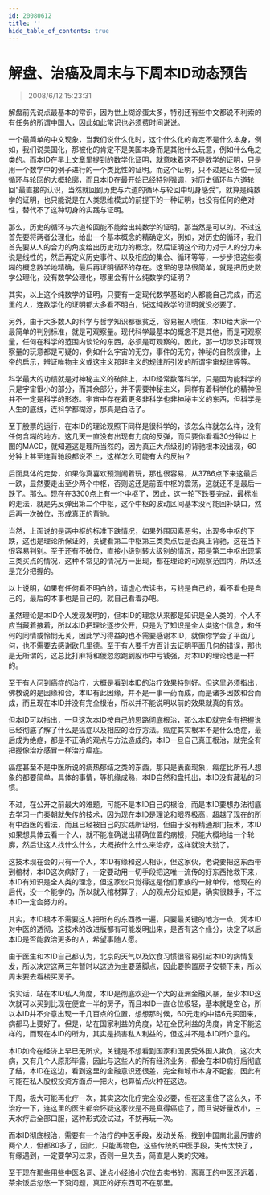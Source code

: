 ```yaml
---
id: 20080612
title: ''
hide_table_of_contents: true
---
```


# 解盘、治癌及周末与下周本ID动态预告

> 2008/6/12 15:23:31

<div style={{color: '#990000', fontSize: '18px', fontWeight: 'bold'}}>

解盘前先说点最基本的常识，因为世上糊涂蛋太多，特别还有些中文都说不利索的有任务的所谓中国人，因此如此常识也必须费时间说说。

一个最简单的中文现象，当我们说什么化时，这个什么化的肯定不是什么本身，例如，我们说美国化，那被化的肯定不是美国本身而是其他什么玩意，例如什么龟之类的。而本ID在早上文章里提到的数学化证明，就意味着这不是数学的证明，只是用一个数学中的例子进行的一个类比性的证明。而这个证明，只不过是让各位一窥循环与轮回的大概轮廓，而且本ID在最开始已经特别强调，对历史循环与六道轮回“最直接的认识，当然就回到历史与六道的循环与轮回中切身感受”，就算是纯数学的证明，也只能说是在人类思维模式的前提下的一种证明，也没有任何的绝对性，替代不了这种切身的实践与证明。

那么，历史的循环与六道轮回能不能给出纯数学的证明，那当然是可以的。不过这首先要将两者公理化，给出一个基本概念的精确定义，例如，对历史的循环，我们首先要从人的合力的角度给出历史动力的概念，然后证明这个动力对于人的分力来说是线性的，然后再定义历史事件、以及相应的集合、循环等等，一步步把这些模糊的概念数学地精确，最后再证明循环的存在。这里的思路很简单，就是把历史数学公理化，没有数学公理化，哪里会有什么纯数学的证明？

其实，以上这个纯数学的证明，只要有一定现代数学基础的人都能自己完成，而这里的人，连数学化的证明都大多看不明白，说这纯数学的证明就没必要了。

另外，由于大多数人的科学与哲学知识都很贫乏，容易被人唬住，本ID给大家一个最简单的判别标准，就是可观察量。现代科学最基本的概念不是其他，而是可观察量，任何在科学的范围内谈论的东西，必须是可观察的。因此，那一切涉及非可观察量的玩意都是可疑的，例如什么宇宙的无穷，事件的无穷，神秘的自然规律，上帝的启示，辨证唯物主义或这主义那非主义的规律所引发的所谓宇宙规律等等。

科学最大的功绩就是对神秘主义的破除上，本ID经常数落科学，只是因为能科学的只是宇宙很小的部分，而其余部分，并不需要神秘主义，同样有着科学化的精神但并不一定是科学的形态。宇宙中存在着更多非科学也非神秘主义的东西，但科学是人生的底线，连科学都糊涂，那真是白活了。

</div> 

<div style={{color: '#000066', fontSize: '20px', fontWeight: 'bold'}}> 

至于股票的运行，在本ID的理论观照下同样是很科学的，该怎么样就怎么样，没有任何含糊的地方。这几天一直没有出现有力度的反弹，而只要你看看30分钟以上图的MACD，就知道这是理所当然的，因为真正大点级别的背驰根本没出现，60分钟上甚至连背驰段都说不上，这样怎么可能有大的反抽？

后面具体的走势，如果你真喜欢预测闹着玩，那也很容易，从3786点下来这最后一跌，显然要走出至少两个中枢，否则这还是前面中枢的震荡，这就还不是最后一跌了。那么。现在在3300点上有一个中枢了，因此，这一轮下跌要完成，最标准的走法，就是先反弹出第二个中枢，这个中枢的波动区间基本没可能回补缺口，然后再一次破位，形成真正的背驰。

当然，上面说的是两中枢的标准下跌情况，如果外围因素恶劣，出现多中枢的下跌，这也是理论所保证的，关键看第二中枢第三类卖点后是否真正背驰，这在当下很容易判别。至于还有不破位，直接小级别转大级别的情况，那是第二中枢出现第三类买点的情况，这种不常见的情况万一出现，都在理论的可观察范围内，所以还是充分把握的。

以上说明，如果有任何看不明白的，请虚心去读书，亏钱是自己的，看不看也是自己的，最后的本事也是自己的，就自己看着办吧。

</div>

<div style={{color: '#CC0000', fontSize: 'x-large', fontWeight: 'bold'}}>

虽然理论是本ID个人发现发明的，但本ID的理念从来都是知识是全人类的，个人不应当藏着掖着，所以本ID把理论逐步公开，只是为了知识是全人类这个信念，和任何的同情或怜悯无关，因此学习得益的也不需要感谢本ID，就像你学会了平面几何，也不需要去感谢欧几里德。至于有人要千方百计去证明平面几何的错误，那也是无所谓的，这总比打麻将和傻忽忽跑到股市中亏钱强，对本ID的理论也是一样的。

至于有人问到癌症的治疗，大概是看到本ID的治疗效果特别好。但这里必须指出，佛教说的是因缘和合，本ID有此因缘，并不是一事一药而成，而是诸多因数和合而成，而且现在本ID并没有完全根治，所以并不能说明以前的效果就真的有效。

但本ID可以指出，一旦这次本ID按自己的思路彻底根治，那么本ID就完全有把握说已经彻底了解了什么是癌症以及相应的治疗方法。癌症其实根本不是什么绝症，最后成为绝症，都是不正确的观点与方法造成的，本ID一旦自己真正根治，就完全有把握像治疗感冒一样治疗癌症。

癌症甚至不是中医所说的痰热郁结之类的东西，那只是表面现象，癌症比所有人想象的都要简单，具体的事情，等机缘成熟，本ID自然和盘托出，本ID没有藏私的习惯。

不过，在公开之前最大的难题，可能不是本ID自己的根治，而是本ID要想办法彻底去学习一门秦朝就失传的技术，因为现在本ID是理论和眼界极高，超越了现在的所有中西医的看法，而且已经被自己的实践所证明，但由于没有精通那门技术，本ID如果想具体去看一个人，就不能准确说出精确位置的病根，只能大概地给一个轮廓，然后让这人找什么什么，大概按什么什么来治疗，这样就没大劲了。

这技术现在会的只有一个人，本ID有缘和这人相识，但这家伙，老说要把这东西带到棺材，本ID这次病好了，一定要动用一切手段把这唯一流传的好东西抢救下来，本ID有知识是全人类的理念，但这家伙只觉得这是他们家族的一脉单传，他现在的后代，没一个能学的，所以就入棺材算了，人的观点分歧如是，确实很棘手，不过本ID一定会努力的。 

其实，本ID根本不需要这人把所有的东西教一遍，只要最关键的地方一点，凭本ID对中医的透彻，这技术的改进版都有可能发明出来，是否有这个缘分，决定了以后本ID是否能救治更多的人，希望事随人愿。

由于医生和本ID自己都认为，北京的天气以及饮食习惯很容易引起本ID的病情复发，所以决定这两三年暂时以这边为主要落脚点，因此要购置房子安顿下来，所以周末要去看楼买房子。

说实话，站在本ID私人角度，本ID是彻底欢迎一个大的亚洲金融风暴，至少本ID这次就可以买到比现在便宜一半的房子，而且本ID一直仓位极轻，基本就是空仓，所以本ID并不介意出现一千几百点的位置，想想那时候，60元走的中铝6元买回来，病都马上要好了。但是，站在国家利益的角度，站在全民利益的角度，肯定不能这样的，而现在本ID的所为，其实是损害私人利益的，但这并不是本ID所介意的。

本ID如今在经济上早已无所求，关键是不想看到国家和国民受外国人欺负，这次大病，又有几个人原形毕露，因此与这些人的所有经济业务，都会在本ID病好后彻底了结，本ID在这边，看到这里的金融意识还很差，完全和城市本身不配套，因此有可能在私人股权投资方面点一把火，也算留点火种在这边。

下周，极大可能再化疗一次，其实这次化疗完全没必要，但在这里住了这么久，不治疗一下，连这里的医生都会怀疑这家伙是不是真得癌症了，而且说好量改小，三天水疗后全部口服，这种形式没试过，不妨再玩一次。

而本ID彻底根治，需要有一个治疗的中医手段，发动关系，找到中国南北最厉害的两个人，但都80多了，因此，只能再物色，这些传统的中医手段，失传太快了，有缘遇到，一定要学习过来，否则一旦失去，简直是人类的灾难。

至于现在那些用些中医名词、说点小经络小穴位去卖书的，离真正的中医还远着，茶余饭后忽悠一下没问题，真正的好东西可不在那里。

</div>